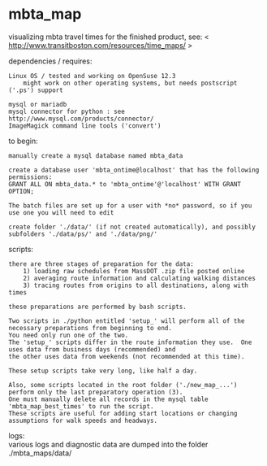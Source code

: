 <!-- # Copyright 2013 by Douglas R. Tillberg <doug@transitboston.com>.  This file is part of the mbta_map project.  -->
<!-- # It is subject to the license terms in the LICENSE file found in the top-level directory of this distribution  -->
<!-- # and at https://github.com/doug0/mbta_map/blob/master/LICENSE. No part of the mbta_map project, including this file,  -->
<!-- # may be copied, modified, propagated, or distributed except according to the terms contained in the LICENSE file. -->

mbta_map
===========

visualizing mbta travel times
for the finished product, see: < http://www.transitboston.com/resources/time_maps/ >

dependencies / requires:
    
    Linux OS / tested and working on OpenSuse 12.3
        might work on other operating systems, but needs postscript ('.ps') support
    
    mysql or mariadb
    mysql connector for python : see http://www.mysql.com/products/connector/
    ImageMagick command line tools ('convert')
    
to begin:

    manually create a mysql database named mbta_data
    
    create a database user 'mbta_ontime@localhost' that has the following permissions:
    GRANT ALL ON mbta_data.* to 'mbta_ontime'@'localhost' WITH GRANT OPTION;

    The batch files are set up for a user with *no* password, so if you use one you will need to edit
    
    create folder './data/' (if not created automatically), and possibly subfolders './data/ps/' and './data/png/'
    
scripts:

    there are three stages of preparation for the data:
        1) loading raw schedules from MassDOT .zip file posted online
        2) averaging route information and calculating walking distances
        3) tracing routes from origins to all destinations, along with times

    these preparations are performed by bash scripts.

    Two scripts in ./python entitled 'setup_' will perform all of the necessary preparations from beginning to end.
    You need only run one of the two.
    The 'setup_' scripts differ in the route information they use.  One uses data from business days (recommended) and
    the other uses data from weekends (not recommended at this time).

    These setup scripts take very long, like half a day.

    Also, some scripts located in the root folder ('./new_map_...') perform only the last preparatory operation (3).
    One must manually delete all records in the mysql table 'mbta_map_best_times' to run the script.
    These scripts are useful for adding start locations or changing assumptions for walk speeds and headways.
    

logs:    
    various logs and diagnostic data are dumped into the folder ./mbta_maps/data/
    
